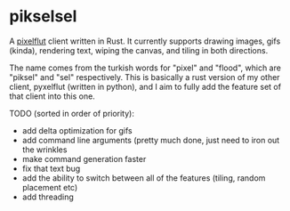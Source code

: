 # pikselsel
A [pixelflut](https://github.com/defnull/pixelflut) client written in Rust. It currently supports drawing images, gifs (kinda), rendering text, wiping the canvas, and tiling in both directions.

The name comes from the turkish words for "pixel" and "flood", which are "piksel" and "sel" respectively. This is basically a rust version of my other client, pyxelflut (written in python), and I aim to fully add the feature set of that client into this one.

TODO (sorted in order of priority):
- add delta optimization for gifs
- add command line arguments (pretty much done, just need to iron out the wrinkles
- make command generation faster
- fix that text bug
- add the ability to switch between all of the features (tiling, random placement etc)
- add threading
